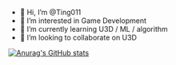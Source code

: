 - 👋 Hi, I’m @Ting011
- 👀 I’m interested in Game Development
- 🌱 I’m currently learning U3D / ML / algorithm
- 💞️ I’m looking to collaborate on U3D

[![Anurag's GitHub stats](https://github-readme-stats.vercel.app/api?username=Ting011)](https://github.com/anuraghazra/github-readme-stats)

<!---
Ting011/Ting011 is a ✨ special ✨ repository because its `README.md` (this file) appears on your GitHub profile.
You can click the Preview link to take a look at your changes.
--->
